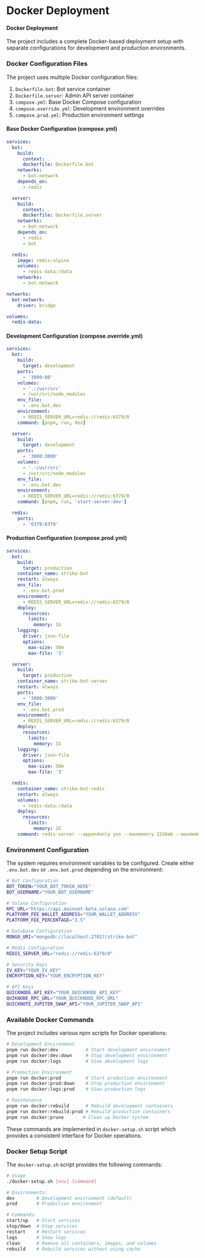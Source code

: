 # Docker Deployment

#### Docker Deployment

The project includes a complete Docker-based deployment setup with separate configurations for development and production environments.

### Docker Configuration Files

The project uses multiple Docker configuration files:

1. `Dockerfile.bot`: Bot service container
2. `Dockerfile.server`: Admin API server container
3. `compose.yml`: Base Docker Compose configuration
4. `compose.override.yml`: Development environment overrides
5. `compose.prod.yml`: Production environment settings

#### Base Docker Configuration (compose.yml)

```yaml
services:
  bot:
    build:
      context: .
      dockerfile: Dockerfile.bot
    networks:
      - bot-network
    depends_on:
      - redis

  server:
    build:
      context: .
      dockerfile: Dockerfile.server
    networks:
      - bot-network
    depends_on:
      - redis
      - bot

  redis:
    image: redis:alpine
    volumes:
      - redis-data:/data
    networks:
      - bot-network

networks:
  bot-network:
    driver: bridge

volumes:
  redis-data:
```

#### Development Configuration (compose.override.yml)

```yaml
services:
  bot:
    build:
      target: development
    ports:
      - '3000:80'
    volumes:
      - '.:/usr/src'
      - /usr/src/node_modules
    env_file:
      - .env.bot.dev
    environment:
      - REDIS_SERVER_URL=redis://redis:6379/0
    command: [pnpm, run, dev]

  server:
    build:
      target: development
    ports:
      - '3000:3000'
    volumes:
      - '.:/usr/src'
      - /usr/src/node_modules
    env_file:
      - .env.bot.dev
    environment:
      - REDIS_SERVER_URL=redis://redis:6379/0
    command: [pnpm, run, 'start:server:dev']

  redis:
    ports:
      - '6379:6379'
```

#### Production Configuration (compose.prod.yml)

```yaml
services:
  bot:
    build:
      target: production
    container_name: strike-bot
    restart: always
    env_file:
      - .env.bot.prod
    environment:
      - REDIS_SERVER_URL=redis://redis:6379/0
    deploy:
      resources:
        limits:
          memory: 1G
    logging:
      driver: json-file
      options:
        max-size: 50m
        max-file: '3'

  server:
    build:
      target: production
    container_name: strike-bot-server
    restart: always
    ports:
      - '3000:3000'
    env_file:
      - .env.bot.prod
    environment:
      - REDIS_SERVER_URL=redis://redis:6379/0
    deploy:
      resources:
        limits:
          memory: 1G
    logging:
      driver: json-file
      options:
        max-size: 50m
        max-file: '3'

  redis:
    container_name: strike-bot-redis
    restart: always
    volumes:
      - redis-data:/data
    deploy:
      resources:
        limits:
          memory: 2G
    command: redis-server --appendonly yes --maxmemory 1536mb --maxmemory-policy allkeys-lru
```

### Environment Configuration

The system requires environment variables to be configured. Create either `.env.bot.dev` or `.env.bot.prod` depending on the environment:

```bash
# Bot Configuration
BOT_TOKEN="YOUR_BOT_TOKEN_HERE"
BOT_USERNAME="YOUR_BOT_USERNAME"

# Solana Configuration
RPC_URL="https://api.mainnet-beta.solana.com"
PLATFORM_FEE_WALLET_ADDRESS="YOUR_WALLET_ADDRESS"
PLATFORM_FEE_PERCENTAGE="2.5"

# Database Configuration
MONGO_URI="mongodb://localhost:27017/strike-bot"

# Redis Configuration
REDIS_SERVER_URL="redis://redis:6379/0"

# Security Keys
IV_KEY="YOUR_IV_KEY"
ENCRYPTION_KEY="YOUR_ENCRYPTION_KEY"

# API Keys
QUICKNODE_API_KEY="YOUR_QUICKNODE_API_KEY"
QUIKNODE_RPC_URL="YOUR_QUICKNODE_RPC_URL"
QUICKNOTE_JUPITER_SWAP_API="YOUR_JUPITER_SWAP_API"
```

### Available Docker Commands

The project includes various npm scripts for Docker operations:

```bash
# Development Environment
pnpm run docker:dev          # Start development environment
pnpm run docker:dev:down     # Stop development environment
pnpm run docker:logs         # View development logs

# Production Environment
pnpm run docker:prod         # Start production environment
pnpm run docker:prod:down    # Stop production environment
pnpm run docker:logs:prod    # View production logs

# Maintenance
pnpm run docker:rebuild      # Rebuild development containers
pnpm run docker:rebuild:prod # Rebuild production containers
pnpm run docker:prune       # Clean up Docker system
```

These commands are implemented in `docker-setup.sh` script which provides a consistent interface for Docker operations.

### Docker Setup Script

The `docker-setup.sh` script provides the following commands:

```bash
# Usage
./docker-setup.sh [env] [command]

# Environments:
dev        # Development environment (default)
prod       # Production environment

# Commands:
start/up   # Start services
stop/down  # Stop services
restart    # Restart services
logs       # Show logs
clean      # Remove all containers, images, and volumes
rebuild    # Rebuild services without using cache
```
